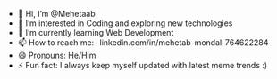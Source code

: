 - 👋 Hi, I’m @Mehetaab
- 👀 I’m interested in Coding and exploring new technologies
- 🌱 I’m currently learning Web Development
- 📫 How to reach me:- linkedin.com/in/mehetab-mondal-764622284
- 😄 Pronouns: He/Him
- ⚡ Fun fact: I always keep myself updated with latest meme trends :)

<!---
Mehetaab/Mehetaab is a ✨ special ✨ repository because its `README.md` (this file) appears on your GitHub profile.
You can click the Preview link to take a look at your changes.
--->
